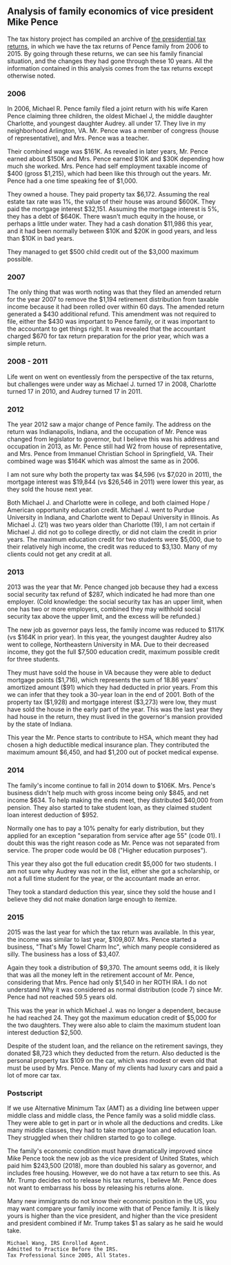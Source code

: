 ## Analysis of family economics of vice president Mike Pence

The tax history project has compiled
an archive of [the presidential tax returns](http://www.taxhistory.org/www/website.nsf/Web/PresidentialTaxReturns),
in which we have the tax returns of Pence family from 2006 to 2015. By
going through these returns, we can see his family financial situation,
and the changes they had gone through these 10 years. All the information
contained in this analysis comes from the tax returns except otherwise
noted.

### 2006

In 2006, Michael R. Pence family filed a joint return with his wife Karen
Pence claiming three children, the oldest Michael J, the middle daughter
Charlotte, and youngest daughter Audrey. all under 17. They live in my
neighborhood Arlington, VA. Mr. Pence was a member of congress (house
of representative), and Mrs. Pence was a teacher.

Their combined wage was \$161K. As revealed in later years, Mr. Pence
earned about \$150K and Mrs. Pence earned \$10K and \$30K depending how
much she worked. Mrs. Pence had self employment taxable income of \$400
(gross \$1,215), which had been like this through out the years. Mr. Pence
had a one time speaking fee of \$1,000.

They owned a house. They paid property tax \$6,172. Assuming the real
estate tax rate was 1%, the value of their house was around \$600K. They
paid the mortgage interest \$32,151. Assuming the mortgage interest is
5%, they has a debt of \$640K. There wasn't much equity in the house, or perhaps a little under water. They had
a cash donation \$11,986 this year, and it had been normally between \$10K
and \$20K in good years, and less than \$10K in bad years.

They managed to get \$500 child credit out of the \$3,000 maximum possible.

### 2007

The only thing that was worth noting was that they filed an amended
return for the year 2007 to remove the \$1,194 retirement distribution
from taxable income because it had been rolled over within 60 days. The
amended return generated a \$430 additional refund. This amendment was
not required to file, either the \$430 was important to Pence family,
or it was important to the accountant to get things right. It was revealed
that the accountant charged \$670 for tax return preparation for the prior year,
which was a simple return.

### 2008 - 2011

Life went on went on eventlessly from the perspective of the tax returns,
but challenges were under way as Michael J. turned 17 in 2008, Charlotte
turned 17 in 2010, and Audrey turned 17 in 2011.

### 2012

The year 2012 saw a major change of Pence family. The address on the
return was Indianapolis, Indiana, and the occupation of Mr. Pence was changed from
legislator to governor, but I believe this was his address and occupation in 2013,
as Mr. Pence still had W2 from house of representative, and Mrs. Pence
from Immanuel Christian School in Springfield, VA. Their combined wage
was \$164K which was almost the same as in 2006.

I am not sure why both the property tax was \$4,596 (vs \$7,020 in 2011),
the mortgage interest was \$19,844 (vs \$26,546 in 2011) were lower this
year, as they sold the house next year.

Both Michael J. and Charlotte were in college, and both claimed Hope /
American opportunity education credit. Michael J. went to Purdue University in
Indiana, and Charlotte went to Depaul University in Illinois. As Michael
J. (21) was two years older than Charlotte (19), I am not certain if Michael
J. did not go to college directly, or did not claim the credit in prior
years. The maximum education credit for two students were \$5,000, due
to their relatively high income, the credit was reduced to \$3,130. Many of my
clients could not get any credit at all.

### 2013

2013 was the year that Mr. Pence changed job because they had a excess
social security tax refund of \$287, which indicated he had more than one
employer. (Cold knowledge: the social security tax has an upper limit,
when one has two or more employers, combined they may withhold social
security tax above the upper limit, and the excess will be refunded.)

The new job as governor pays less, the family income was reduced to
\$117K (vs \$164K in prior year). In this year, the youngest daughter
Audrey also went to college, Northeastern University in MA. Due to
their decreased income, they got the full \$7,500 education credit,
maximum possible credit for three students.

They must have sold the house in VA because they were able to deduct
mortgage points (\$1,716), which represents the sum of 18.86 years' amortized amount (\$91)
which they had deducted in prior years. 
From this we can infer that they took a 30-year loan in the end of 2001.
Both of the property tax (\$1,928) and mortgage interest
(\$3,273) were low, they must have sold the house in the early part of
the year. This was the last year they had house in the return, they must
lived in the governor's mansion provided by the state of Indiana.

This year the Mr. Pence starts to contribute to HSA, which meant they
had chosen a high deductible medical insurance plan. They contributed
the maximum amount \$6,450, and had \$1,200 out of pocket medical expense.

### 2014

The family's income continue to fall in 2014 down to \$106K. Mrs. Pence's
business didn't help much with gross income being only \$845, and net
income \$634. To help making the ends meet, they distributed \$40,000
from pension. They also started to take student loan, as they claimed
student loan interest deduction of \$952.

Normally one has to pay a 10% penalty for early distribution, but they
applied for an exception "separation from service after age 55" (code
01). I doubt this was the right reason code as Mr. Pence was not separated
from service. The proper code would be 08 ("Higher education purposes").

This year they also got the full education credit \$5,000 for two
students. I am not sure why Audrey was not in the list, either she got a
scholarship, or not a full time student for the year, or the accountant
made an error.

They took a standard deduction this year, since they sold the house and
I believe they did not make donation large enough to itemize.

### 2015

2015 was the last year for which the tax return was available. In this
year, the income was similar to last year, \$109,807. Mrs. Pence started
a business, "That's My Towel Charm Inc", which many people considered
as silly. The business has a loss of \$3,407.

Again they took a distribution of \$9,370. The amount seems odd, it
is likely that was all the money left in the retirement account of Mr. Pence,
considering that Mrs. Pence had only \$1,540 in her ROTH IRA. I do not
understand Why it was considered as normal distribution (code 7) since
Mr. Pence had not reached 59.5 years old.

This was the year in which Michael J. was no longer a dependent, because
he had reached 24. They got the maximum education credit of \$5,000 for
the two daughters. They were also able to claim the maximum student loan
interest deduction \$2,500.

Despite of the student loan, and the reliance on the retirement savings,
they donated \$8,723 which they deducted from the return. Also deducted
is the personal property tax \$109 on the car, which was modest or even
old that must be used by Mrs. Pence. Many of my clients had luxury cars and paid
a lot of more car tax.

### Postscript

If we use Alternative Minimum Tax (AMT) as a dividing line between
upper middle class and middle class, the Pence family was a solid middle
class. They were able to get in part or in whole all the deductions
and credits. Like many middle classes, they had to take mortgage loan
and education loan. They struggled when their children started to go
to college.

The family's economic condition must have dramatically improved since
Mike Pence took the new job as the vice president of United States,
which paid him \$243,500 (2018), more than doubled his salary as governor,
and includes free housing. However,
we do not have a tax return to see this. As Mr. Trump decides not to
release his tax returns, I believe Mr. Pence does not want to embarrass
his boss by releasing his returns alone.

Many new immigrants do not know their economic position in the US,
you may want compare your family income with that of Pence family. It
is likely yours is higher than the vice president, and higher than the
vice president and president combined if Mr. Trump takes \$1 as salary
as he said he would take.

```
Michael Wang, IRS Enrolled Agent.
Admitted to Practice Before the IRS.
Tax Professional Since 2005, All States.
```
